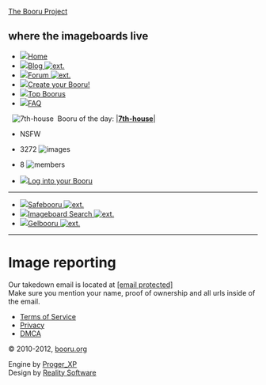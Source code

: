 [The Booru Project](https://booru.org/)

where the imageboards live
--------------------------

* [![](images/menu_main.png)Home](https://booru.org/)
* [![](images/menu_blog.png)Blog ![ext.](images/external.png)](http://blog.booru.org/) 
* [![](images/menu_forum.png)Forum ![ext.](images/external.png)](https://forum.booru.org/) 
* [![](images/menu_create.gif)Create your Booru!](https://booru.org/create)
* [![](images/menu_top_boorus.png)Top Boorus](https://booru.org/top "List of most popular boorus")
* [![](images/menu_faq.png)FAQ](https://booru.org/faq)

  ![7th-house](https://7th-house.booru.org/favicon.ico)  Booru of the day: |**[7th-house](https://7th-house.booru.org/)**|

* NSFW
* 3272 ![images](images/booru_totalimages.gif)
* 8 ![members](images/booru_totalusers.gif)

* [![](images/menu_login.gif)Log into your Booru](https://booru.org/login)

* * *

* [![](images/menu_safebooru.gif)Safebooru ![ext.](images/external.png)](http://www.safebooru.org/) 
* [![](images/menu_ibsearch.gif)Imageboard Search ![ext.](images/external.png)](http://ibsearch.i-forge.net/) 
* [![](images/menu_gelbooru.gif)Gelbooru ![ext.](images/external.png)](http://www.gelbooru.com/) 

* * *

Image reporting
===============

Our takedown email is located at [\[email protected\]](https://booru.org/cdn-cgi/l/email-protection)  
Make sure you mention your name, proof of ownership and all urls inside of the email.  

* [Terms of Service](https://booru.org/tos)
* [Privacy](https://booru.org/privacy)
* [DMCA](https://booru.org/report)

  
© 2010-2012, [booru.org](https://booru.org/)

Engine by [Proger\_XP](http://www.i-forge.net/)  
Design by [Reality Software](http://www.realitysoftware.ca/ "Website Design")